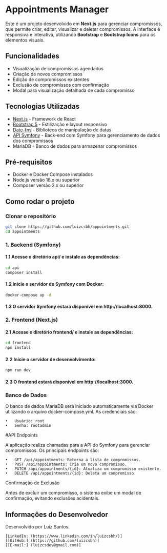 # Appointments Manager

Este é um projeto desenvolvido em **Next.js** para gerenciar compromissos, que permite criar, editar, visualizar e deletar compromissos. A interface é responsiva e interativa, utilizando **Bootstrap** e **Bootstrap Icons** para os elementos visuais.

## Funcionalidades

- Visualização de compromissos agendados
- Criação de novos compromissos
- Edição de compromissos existentes
- Exclusão de compromissos com confirmação
- Modal para visualização detalhada de cada compromisso

## Tecnologias Utilizadas

- [Next.js](https://nextjs.org/) - Framework de React
- [Bootstrap 5](https://getbootstrap.com/) - Estilização e layout responsivo
- [Date-fns](https://date-fns.org/) - Biblioteca de manipulação de datas
- [API Symfony](https://symfony.com/) - Back-end com Symfony para gerenciamento de dados dos compromissos
- MariaDB - Banco de dados para armazenar compromissos

## Pré-requisitos

- Docker e Docker Compose instalados
- Node.js versão 18.x ou superior
- Composer versão 2.x ou superior

## Como rodar o projeto

### Clonar o repositório

```bash
git clone https://github.com/luizcsbh/appointments.git
cd appointments
```
### 1. Backend (Symfony)

####	1.1	Acesse o diretório api/ e instale as dependências:

```bash
cd api
composer install
```
####    1.2	Inicie o servidor do Symfony com Docker:
    
```bash
docker-compose up -d
```
####	1.3	O servidor Symfony estará disponível em http://localhost:8000.

### 2. Frontend (Next.js)

####	2.1	Acesse o diretório frontend/ e instale as dependências:

```bash
cd frontend
npm install
```
 ####   2.2	Inicie o servidor de desenvolvimento:

```bash
npm run dev
```
####    2.3	O frontend estará disponível em http://localhost:3000.

### Banco de Dados

O banco de dados MariaDB será iniciado automaticamente via Docker utilizando o arquivo docker-compose.yml. As credenciais são:

	•	Usuário: root
	•	Senha: rootadmin


#API Endpoints

A aplicação realiza chamadas para a API do Symfony para gerenciar compromissos. Os principais endpoints são:

	•	GET /api/appointments: Retorna a lista de compromissos.
	•	POST /api/appointments: Cria um novo compromisso.
	•	PATCH /api/appointments/{id}: Atualiza um compromisso existente.
	•	DELETE /api/appointments/{id}: Deleta um compromisso.

Confirmação de Exclusão

Antes de excluir um compromisso, o sistema exibe um modal de confirmação, evitando exclusões acidentais.

## Informações do Desenvolvedor

Desenvolvido por Luiz Santos.

	[LinkedIn: (https://www.linkedin.com/in/luizcsbh/)]
	[[GitHub:] (https://github.com/luizcsbh)]
	[[E-mail:] (luizcsdev@gmail.com)]